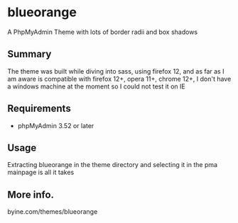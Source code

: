 blueorange
====

A PhpMyAdmin Theme with lots of border radii and box shadows

## Summary

The theme was built while diving into sass, using firefox 12, and as far as I am aware is compatible with firefox 12+, opera 11+, chrome 12+, I don't have a windows machine at the moment so I could not test it on IE

## Requirements

* phpMyAdmin 3.52 or later

## Usage

Extracting blueorange in the theme directory and selecting it in the pma mainpage is all it takes


## More info.
byine.com/themes/blueorange
